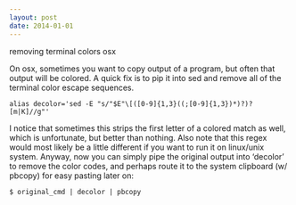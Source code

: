 ```yaml
---
layout: post
date: 2014-01-01
---
```

removing terminal colors osx

On osx, sometimes you want to copy output of a program, but often that output
will be colored. A quick fix is to pip it into sed and remove all of the
terminal color escape sequences.

    alias decolor='sed -E "s/"$E"\[([0-9]{1,3}((;[0-9]{1,3})*)?)?[m|K]//g"'

I notice that sometimes this strips the first letter of a colored match as
well, which is unfortunate, but better than nothing. Also note that this regex
would most likely be a little different if you want to run it on linux/unix
system. Anyway, now you can simply pipe the original output into ‘decolor’
to remove the color codes, and perhaps route it to the system clipboard (w/
pbcopy) for easy pasting later on:

    $ original_cmd | decolor | pbcopy
